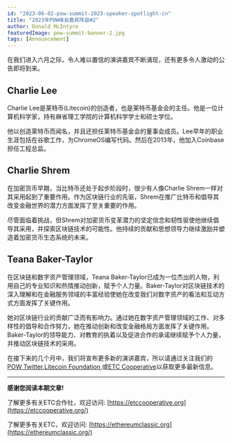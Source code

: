 ```yaml
---
id: "2023-06-02-pow-summit-2023-speaker-spotlight-cn"
title: "2023年POW峰会嘉宾阵容#2"
author: Donald McIntyre
featuredImage: pow-summit-banner-2.jpg
tags: [Announcement]
---
```

在我们进入六月之际，令人难以置信的演讲嘉宾不断涌现，还有更多令人激动的公告即将到来。

## Charlie Lee 

Charlie Lee是莱特币(Litecoin)的创造者，也是莱特币基金会的主任。他是一位计算机科学家，持有麻省理工学院的计算机科学学士和硕士学位。

他以创造莱特币而闻名，并且还担任莱特币基金会的董事会成员。Lee早年的职业生涯包括在谷歌工作，为ChromeOS编写代码。然后在2013年，他加入Coinbase担任工程总监。

## Charlie Shrem

在加密货币早期，当比特币还处于起步阶段时，很少有人像Charlie Shrem一样对其采用起到了重要作用。作为区块链行业的先驱，Shrem在推广比特币和倡导其改变金融世界的潜力方面发挥了至关重要的作用。

尽管面临着挑战，但Shrem对加密货币变革潜力的坚定信念和韧性驱使他继续倡导其采用，并探索区块链技术的可能性。他持续的贡献和思想领导力继续激励并塑造着加密货币生态系统的未来。

## Teana Baker-Taylor

在区块链和数字资产管理领域，Teana Baker-Taylor已成为一位杰出的人物，利用自己的专业知识和热情推动创新，赋予个人力量。Baker-Taylor对区块链技术的深入理解和在金融服务领域的丰富经验使她在改变我们对数字资产的看法和互动方式方面发挥了关键作用。

她对区块链行业的贡献广泛而有影响力。通过她在数字资产管理领域的工作、对多样性的倡导和合作努力，她在推动创新和改变金融格局方面发挥了关键作用。Baker-Taylor的领导能力、对教育的执着以及促进合作的承诺继续赋予个人力量，并推动区块链技术的采用。

在接下来的几个月中，我们将宣布更多新的演讲嘉宾，所以请通过关注我们的[POW Twitter](https://twitter.com/PowSummit),[Litecoin Foundation](https://www.litecoin.net/),或[ETC Cooperative](https://etccooperative.org/)以获取更多最新信息。 


---

**感谢您阅读本期文章!**

了解更多有关ETC合作社，欢迎访问:  [https://etccooperative.org](https://etccooperative.org/)

了解更多有关ETC，欢迎访问:  [https://ethereumclassic.org](https://ethereumclassic.org/)
